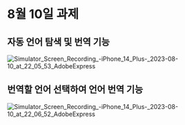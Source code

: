 # 8월 10일 과제

## 자동 언어 탐색 및 번역 기능

![Simulator_Screen_Recording_-_iPhone_14_Plus_-_2023-08-10_at_22_05_53_AdobeExpress](https://github.com/Kim-Junhwan/Sesac/assets/58679737/573bd000-3dfc-4a82-aebc-5d9b7ff7a87f)

## 번역할 언어 선택하여 언어 번역 기능

![Simulator_Screen_Recording_-_iPhone_14_Plus_-_2023-08-10_at_22_06_52_AdobeExpress](https://github.com/Kim-Junhwan/Sesac/assets/58679737/4071aa5c-e42f-4251-9f3a-5ab6399b60dc)
